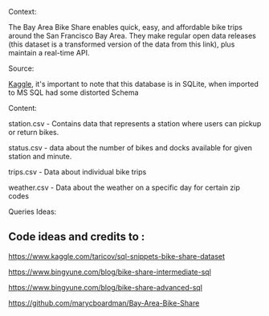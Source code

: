 Context:

The Bay Area Bike Share enables quick, easy, and affordable bike trips around the San Francisco Bay Area. They make regular open data releases (this dataset is a transformed version of the data from this link), plus maintain a real-time API.

Source:

[Kaggle](https://www.kaggle.com/benhamner/sf-bay-area-bike-share), 
it's important to note that this database is in SQLite, when imported to MS SQL had some distorted Schema

Content:

station.csv - Contains data that represents a station where users can pickup or return bikes.

status.csv - data about the number of bikes and docks available for given station and minute.

trips.csv - Data about individual bike trips

weather.csv - Data about the weather on a specific day for certain zip codes

Queries Ideas:

Code ideas and credits to :
---------------------------

https://www.kaggle.com/taricov/sql-snippets-bike-share-dataset

https://www.bingyune.com/blog/bike-share-intermediate-sql

https://www.bingyune.com/blog/bike-share-advanced-sql

https://github.com/marycboardman/Bay-Area-Bike-Share
